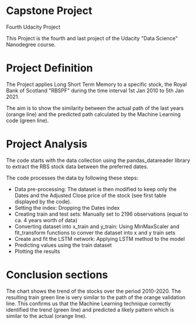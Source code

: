 # Capstone Project
Fourth Udacity Project

This Project is the fourth and last project of the Udacity "Data Science" Nanodegree course.

# Project Definition
The Project applies Long Short Term Memory to a specific stock, the Royal Bank of Scotland "RBSPF" during the time interval 1st Jan 2010 to 5th Jan 2021.

The aim is to show the similarity between the actual path of the last years (orange line) and the predicted path calculated by the Machine Learning code (green line).

# Project Analysis
The code starts with the data collection using the pandas_datareader library to extract the RBS stock data between the preferred dates.

The code processes the data by following these steps: 
- Data pre-processing: 
  The dataset is then modified to keep only the Dates and the Adjusted Close price of the stock (see first table displayed by the code).
- Setting the index:
  Dropping the Dates index
- Creating train and test sets:
  Manually set to 2196 observations (equal to ca. 4 years worth of data)
- Converting dataset into x_train and y_train:
  Using MinMaxScaler and fit_transform functions to conver the dataset into x and y train sets
- Create and fit the LSTM network:
  Applying LSTM method to the model
- Predicting values using the train dataset
- Plotting the results


# Conclusion sections
The chart shows the trend of the stocks over the period 2010-2020. The resulting train green line is very similar to the path of the orange validation line. This confirms us that the Machine Learning technique correctly identified the trend (green line) and predicted a likely pattern which is similar to the actual (orange line).

